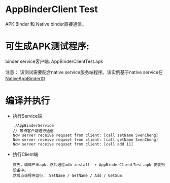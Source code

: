 AppBinderClient Test
================

APK Binder 和 Native binder直接通信。

# 可生成APK测试程序:
  
  binder service客户端: AppBinderClientTest.apk
  
 注意： 该测试需要配合native service服务端程序。该实例基于native service在[NativeAppBinder中](../../NativeAppBinder)
 
# 编译并执行

- 执行Service端
    ```
	./AppBinderService
	// 等待客户端进行通信
	Now server receive requset from client: [call setName SvenCheng]
	Now server receive requset from client: [call getName SvenCheng]
	Now server receive requset from client: [call add 11]
	```

- 执行Client端
    ```
	首先，编译产出apk，然后通过adb install -r AppBinderClientTest.apk 安装到设备中。
	然后点击程序运行： SetName / GetName / Add / GetSum
	````
	
